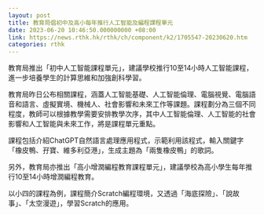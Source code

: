 ```yaml
---
layout: post
title: 教育局倡初中及高小每年推行人工智能及編程課程單元
date: 2023-06-20 10:46:50.000000000 +08:00
link: https://news.rthk.hk/rthk/ch/component/k2/1705547-20230620.htm
categories: rthk
---
```


教育局推出「初中人工智能課程單元」，建議學校推行10至14小時人工智能課程，進一步培養學生的計算思維和加強創科學習。

教育局昨日公布相關課程，涵蓋人工智能基礎、人工智能倫理、電腦視覺、電腦語音和語言、虛擬實境、機械人、社會影響和未來工作等課題。課程劃分為三個不同程度，教師可以根據教學需要安排教學次序，其中人工智能倫理、人工智能的社會影響和人工智能與未來工作，將是課程單元重點。

課程包括介紹ChatGPT自然語言處理應用程式，示範利用該程式，輸入關鍵字「橡皮鴨、孖寶、維多利亞港」，生成主題為「兩隻橡皮鴨」的歌詞。

另外，教育局亦推出「高小增潤編程教育課程單元」，建議學校為高小學生每年推行10至14小時增潤編程教育。

以小四的課程為例，課程簡介Scratch編程環境，又透過「海底探險」、「說故事」、「太空漫遊」，學習Scratch的應用。
